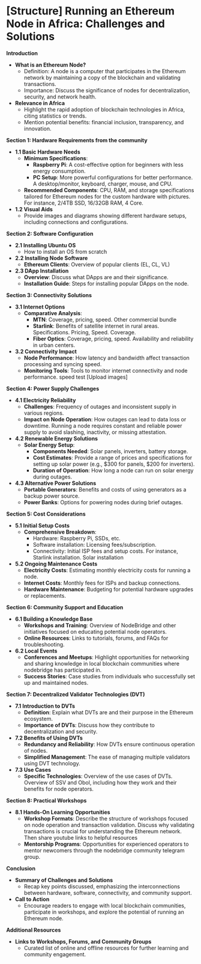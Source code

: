 # \[Structure] Running an Ethereum Node in Africa: Challenges and Solutions

**Introduction**

* **What is an Ethereum Node?**
  * Definition: A node is a computer that participates in the Ethereum network by maintaining a copy of the blockchain and validating transactions.
  * Importance: Discuss the significance of nodes for decentralization, security, and network health.
* **Relevance in Africa**
  * Highlight the rapid adoption of blockchain technologies in Africa, citing statistics or trends.
  * Mention potential benefits: financial inclusion, transparency, and innovation.

**Section 1: Hardware Requirements from the community**

* **1.1 Basic Hardware Needs**
  * **Minimum Specifications**:
    * **Raspberry Pi**: A cost-effective option for beginners with less energy consumption.
    * **PC Setup**: More powerful configurations for better performance. A desktop/monitor, keyboard, charger, mouse, and CPU.
  * **Recommended Components**: CPU, RAM, and storage specifications tailored for Ethereum nodes for the custom hardware with pictures. For instance, 2/4TB SSD, 16/32GB RAM, 4 Core.
* **1.2 Visual Aids**
  * Provide images and diagrams showing different hardware setups, including connections and configurations.

**Section 2: Software Configuration**

* **2.1 Installing Ubuntu OS**
  * How to install an OS from scratch
* **2.2 Installing Node Software**
  * **Ethereum Clients**: Overview of popular clients (EL, CL, VL)
* **2.3 DApp Installation**
  * **Overview**: Discuss what DApps are and their significance.
  * **Installation Guide**: Steps for installing popular DApps on the node.

**Section 3: Connectivity Solutions**

* **3.1 Internet Options**
  * **Comparative Analysis**:
    * **MTN**: Coverage, pricing, speed. Other commercial bundle
    * **Starlink**: Benefits of satellite internet in rural areas. Specifications. Pricing, Speed. Coverage.
    * **Fiber Optics**: Coverage, pricing, speed. Availability and reliability in urban centers.
* **3.2 Connectivity Impact**
  * **Node Performance**: How latency and bandwidth affect transaction processing and syncing speed.
  * **Monitoring Tools**: Tools to monitor internet connectivity and node performance. speed test \[Upload images]

**Section 4: Power Supply Challenges**

* **4.1 Electricity Reliability**
  * **Challenges**: Frequency of outages and inconsistent supply in various regions.
  * **Impact on Node Operation**: How outages can lead to data loss or downtime. Running a node requires constant and reliable power supply to avoid slashing, inactivity, or missing attestation.&#x20;
* **4.2 Renewable Energy Solutions**
  * **Solar Energy Setup**:
    * **Components Needed**: Solar panels, inverters, battery storage.
    * **Cost Estimates**: Provide a range of prices and specifications for setting up solar power (e.g., $300 for panels, $200 for inverters).
    * **Duration of Operation**: How long a node can run on solar energy during outages.
* **4.3 Alternative Power Solutions**
  * **Portable Generators**: Benefits and costs of using generators as a backup power source.
  * **Power Banks**: Options for powering nodes during brief outages.

**Section 5: Cost Considerations**

* **5.1 Initial Setup Costs**
  * **Comprehensive Breakdown**:
    * Hardware: Raspberry Pi, SSDs, etc.
    * Software installation: Licensing fees/subscription.
    * Connectivity: Initial ISP fees and setup costs. For instance, Starlink installation. Solar installation
* **5.2 Ongoing Maintenance Costs**
  * **Electricity Costs**: Estimating monthly electricity costs for running a node.
  * **Internet Costs**: Monthly fees for ISPs and backup connections.
  * **Hardware Maintenance**: Budgeting for potential hardware upgrades or replacements.

**Section 6: Community Support and Education**

* **6.1 Building a Knowledge Base**
  * **Workshops and Training**: Overview of NodeBridge and other initiatives focused on educating potential node operators.
  * **Online Resources**: Links to tutorials, forums, and FAQs for troubleshooting.
* **6.2 Local Events**
  * **Conferences and Meetups**: Highlight opportunities for networking and sharing knowledge in local blockchain communities where nodebridge has participated in.
  * **Success Stories**: Case studies from individuals who successfully set up and maintained nodes.

**Section 7: Decentralized Validator Technologies (DVT)**

* **7.1 Introduction to DVTs**
  * **Definition**: Explain what DVTs are and their purpose in the Ethereum ecosystem.
  * **Importance of DVTs**: Discuss how they contribute to decentralization and security.
* **7.2 Benefits of Using DVTs**
  * **Redundancy and Reliability**: How DVTs ensure continuous operation of nodes.
  * **Simplified Management**: The ease of managing multiple validators using DVT technology.
* **7.3 Use Cases**
  * **Specific Technologies**: Overview of the use cases of DVTs. Overview of SSV and Obol, including how they work and their benefits for node operators.

**Section 8: Practical Workshops**

* **8.1 Hands-On Learning Opportunities**
  * **Workshop Formats**: Describe the structure of workshops focused on node operation and transaction validation. Discuss why validating transactions is crucial for understanding the Ethereum network. Then share youtube links to helpful resources
  * **Mentorship Programs**: Opportunities for experienced operators to mentor newcomers through the nodebridge community telegram group.

**Conclusion**

* **Summary of Challenges and Solutions**
  * Recap key points discussed, emphasizing the interconnections between hardware, software, connectivity, and community support.
* **Call to Action**
  * Encourage readers to engage with local blockchain communities, participate in workshops, and explore the potential of running an Ethereum node.

**Additional Resources**

* **Links to Workshops, Forums, and Community Groups**
  * Curated list of online and offline resources for further learning and community engagement.
